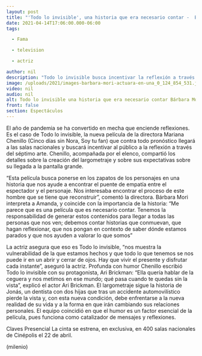```yaml
---
layout: post
title: "'Todo lo invisible', una historia que era necesario contar -  Bárbara Mori"
date: 2021-04-14T17:06:00.000-06:00
tags:

  - Fama

  - television

  - actriz

author: nil
description: "Todo lo invisible busca incentivar la reflexión a través del cine; será distribuido por Cinépolis y está protagonizado por Ari Brickman, José María de Tavira y Bárbara Mori."
image: /uploads/2021/images-barbara-mori-actuara-en-una_0_124_854_531.jpeg
video: nil
audio: nil
alt: Todo lo invisible una historia que era necesario contar Bárbara Mori
front: false
section: Espectáculos
---
```


El año de pandemia se ha convertido en mecha que enciende reflexiones. Es el caso de Todo lo invisible, la nueva película de la directora Mariana Chenillo (Cinco días sin Nora, Soy tu fan) que contra todo pronóstico llegará a las salas nacionales y buscará incentivar al público a la reflexión a través del séptimo arte. Chenillo, acompañada por el elenco, compartió los detalles sobre la creación del largometraje y sobre sus expectativas sobre su llegada a la pantalla grande.

“Esta película busca ponerse en los zapatos de los personajes en una historia que nos ayude a encontrar el puente de empatía entre el espectador y el personaje. Nos interesaba encontrar el proceso de este hombre que se tiene que reconstruir”, comentó la directora. Bárbara Mori interpreta a Amanda, y coincide con la importancia de la historia: “Me parece que es una película que es necesario contar. Tenemos la responsabilidad de generar estos contenidos para llegar a todas las personas que nos ven; debemos contar historias que conmuevan, que hagan reflexionar, que nos pongan en contexto de saber dónde estamos parados y que nos ayuden a valorar lo que somos”

La actriz asegura que eso es Todo lo invisible, “nos muestra la vulnerabilidad de la que estamos hechos y que todo lo que tenemos se nos puede ir en un abrir y cerrar de ojos. Hay que vivir el presente y disfrutar cada instante”, aseguró la actriz. Profunda con humor Chenillo escribió Todo lo invisible con su protagonista, Ari Brickman: “Ella quería hablar de la ceguera y nos metimos en ese mundo; qué pasa cuando te quedas sin la vista”, explicó el actor Ari Brickman. El largometraje sigue la historia de Jonás, un dentista con dos hijas que tras un accidente automovilístico pierde la vista y, con esta nueva condición, debe enfrentarse a la nueva realidad de su vida y a la forma en que irán cambiando sus relaciones personales. El equipo coincidió en que el humor es un factor esencial de la película, pues funciona como catalizador de mensajes y reflexiones.

Claves Presencial La cinta se estrena, en exclusiva, en 400 salas nacionales de Cinépolis el 22 de abril.

(milenio)